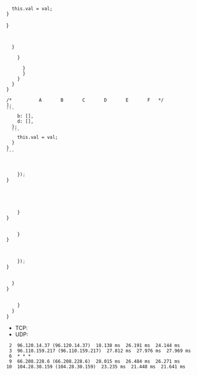 



      this.val = val;
    }
  }
  ```


    }

      }

        }
        }
      }
    }
  }
  ```



    /*          A       B       C       D       E       F   */
    ];
    ```
        b: [],
        d: [],
      };
      ```
        this.val = val;
      }
    }
    ```

```js


    });
}

```
```js




    }
}

```
```js

    }
}



    });
}

```
```js

  }
}


    }
  }
}
```







  - TCP:
  - UDP: 






```
 2  96.120.14.37 (96.120.14.37)  18.138 ms  26.191 ms  24.144 ms
 3  96.110.159.217 (96.110.159.217)  27.812 ms  27.976 ms  27.969 ms
 6  * * *
 9  66.208.228.6 (66.208.228.6)  28.015 ms  26.484 ms  26.271 ms
10  104.28.30.159 (104.28.30.159)  23.235 ms  21.448 ms  21.641 ms
```

